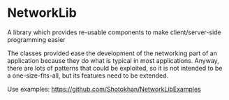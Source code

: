 # NetworkLib
A library which provides re-usable components to make client/server-side programming easier

The classes provided ease the development of the networking part of an application because they do
what is typical in most applications. Anyway, there are lots of patterns that could be exploited, so
it is not intended to be a one-size-fits-all, but its features need to be extended.

Use examples: https://github.com/Shotokhan/NetworkLibExamples
